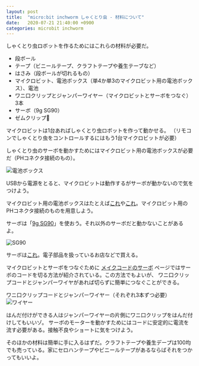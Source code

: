 ```yaml
---
layout: post
title:  "micro:bit inchworm しゃくとり虫 - 材料について"
date:   2020-07-21 21:40:00 +0900
categories: microbit inchworm
---
```

しゃくとり虫ロボットを作るためにはこれらの材料が必要だ。

* 段ボール
* テープ（ビニールテープ、クラフトテープや養生テーブなど）
* はさみ（段ボールが切れるもの）
* マイクロビット、電池ボックス（単4か単3のマイクロビット用の電池ボックス）、電池
* ワニ口クリップとジャンパーワイヤー（マイクロビットとサーボをつなぐ） 3本
* サーボ（9g SG90）
* ゼムクリップ📎

マイクロビットは1台あればしゃくとり虫ロボットを作って動かせる。
（リモコンでしゃくとり虫をコントロールするにはもう1台マイクロビットが必要）

しゃくとり虫のサーボを動かすためにはマイクロビット用の電池ボックスが必要だ（PHコネクタ接続のもの）。

![電池ボックス](/blog/images/2020-07-21-img001.png)

USBから電源をとると、マイクロビットは動作するがサーボが動かないので気をつけよう。

マイクロビット用の電池ボックスはたとえば[これ](https://www.yodobashi.com/product/100000001003834677/)や[これ](http://akizukidenshi.com/catalog/g/gP-12665/)。マイクロビット用のPHコネクタ接続のものを用意しよう。

サーボは「[9g SG90](http://akizukidenshi.com/catalog/g/gM-08761/)」を使おう。それ以外のサーボだと動かないことがあるよ。

![SG90](/blog/images/2020-07-21-img002.png)

サーボは[これ](http://akizukidenshi.com/catalog/g/gM-08761/)。電子部品を扱っているお店などで買える。

マイクロビットとサーボをつなぐために [メイクコードのサーボ](https://makecode.microbit.org/device/servo) ページではサーボのコードを切る方法が紹介されている。この方法でもよいが、
ワニ口クリップコードとジャンパーワイヤがあれば切らずに簡単につなぐことができる。

ワニ口クリップコードとジャンパーワイヤー（それぞれ3本ずつ必要）  
![ワイヤー](/blog/images/2020-07-21-img003.png)

はんだ付けができる人はジャンパーワイヤーの片側にワニ口クリップをはんだ付けしてもいいゾ。
サーボのモーターを動かすためにはコードに安定的に電流を流す必要がある。接触不良やショートに気をつけよう。

そのほかの材料は簡単に手に入るはずだ。クラフトテープや養生デープは100均でも売っている。家にセロハンテープやビニールテープがあるならばそれをつかってもいいよ。
